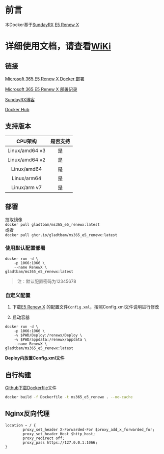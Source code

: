 # 前言
本Docker基于[SundayRX](https://blog.csdn.net/qq_33212020?type=blog) [E5 Renew X](https://blog.csdn.net/qq_33212020/article/details/119747634)

# 详细使用文档，请查看[WiKi](https://github.com/Gladtbam/ms365_e5_renewx/wiki)

## 链接

[Microsoft 365 E5 Renew X Docker 部署](https://www.gladtbam.top/posts/22256/)

[Microsoft 365 E5 Renew X 部署记录](https://www.gladtbam.top/posts/37680/)

[SundayRX博客](https://blog.csdn.net/qq_33212020/article/details/119747634)

[Docker Hub](https://hub.docker.com/r/gladtbam/ms365_e5_renewx)

## 支持版本

| CPU架构 | 是否支持 |
| :------:  | :------: |
| Linux/amd64 v3 | 是 |
| Linux/amd64 v2 | 是 |
| Linux/amd64 | 是 |
| Linux/arm64 | 是 |
| Linux/arm v7 | 是 |

## 部署

拉取镜像  
`docker pull gladtbam/ms365_e5_renewx:latest`  
或者  
`docker pull ghcr.io/gladtbam/ms365_e5_renewx:latest`

### 使用默认配置部署

```
docker run -d \
    -p 1066:1066 \
    --name RenewX \
gladtbam/ms365_e5_renewx:latest
```

> 注：默认配置密码为12345678

### 自定义配置

1. 下载[E5 Renew X](https://sundayrx.lanzoui.com/aW09Lsss75g) 的配置文件`Config.xml`，按照Config.xml文件说明进行修改

2. 启动容器  
```
docker run -d \
    -p 1066:1066 \
    -v $PWD/Deploy:/renewx/Deploy \
    -v $PWD/appdata:/renewx/appdata \
    --name RenewX \
gladtbam/ms365_e5_renewx:latest
```

**Deploy内放置Config.xml文件**  

## 自行构建

[Github下载Dockerfile](https://github.com/Gladtbam/ms365_e5_renewx_docker)文件  

```bash
docker build -f Dockerfile -t ms365_e5_renewx . --no-cache
```

## Nginx反向代理

```
location ~ / {
        proxy_set_header X-Forwarded-For $proxy_add_x_forwarded_for;
        proxy_set_header Host $http_host;
        proxy_redirect off;
        proxy_pass https://127.0.0.1:1066;
}
```

